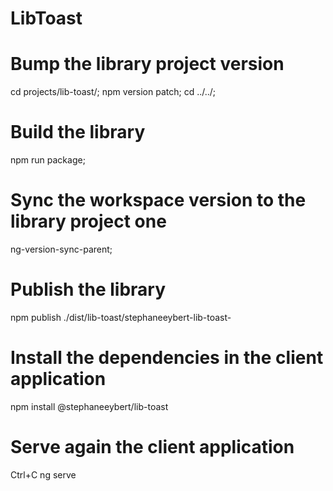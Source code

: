 # LibToast

# Bump the library project version
cd projects/lib-toast/;
npm version patch;
cd ../../;

# Build the library
npm run package;

# Sync the workspace version to the library project one
ng-version-sync-parent;

# Publish the library
npm publish ./dist/lib-toast/stephaneeybert-lib-toast-

# Install the dependencies in the client application
npm install @stephaneeybert/lib-toast

# Serve again the client application
  Ctrl+C
  ng serve